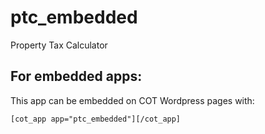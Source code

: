 ptc_embedded
===========
Property Tax Calculator

For embedded apps:
------------------
This app can be embedded on COT Wordpress pages with:

`[cot_app app="ptc_embedded"][/cot_app]`

